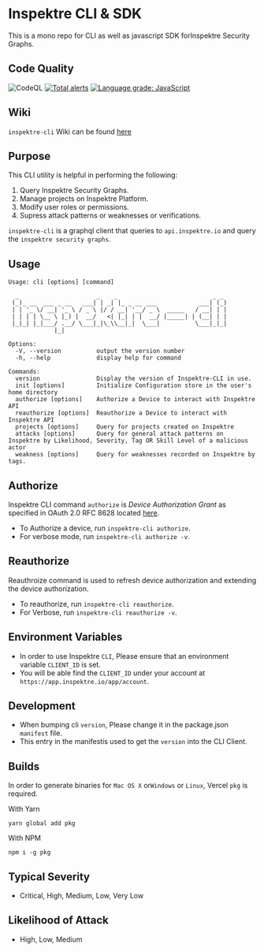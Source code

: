 # Inspektre CLI & SDK 
This is a mono repo for CLI as well as javascript SDK forInspektre Security Graphs.

## Code Quality
![CodeQL](https://github.com/inspektre/inspektre/workflows/CodeQL/badge.svg?branch=main)
[![Total alerts](https://img.shields.io/lgtm/alerts/g/inspektre/inspektre.svg?logo=lgtm&logoWidth=18)](https://lgtm.com/projects/g/inspektre/inspektre/alerts/)
[![Language grade: JavaScript](https://img.shields.io/lgtm/grade/javascript/g/inspektre/inspektre.svg?logo=lgtm&logoWidth=18)](https://lgtm.com/projects/g/inspektre/inspektre/context:javascript)

## Wiki
`inspektre-cli` Wiki can be found [here](https://github.com/inspektre/inspektre/wiki)

## Purpose
This CLI utility is helpful in performing the following:
1. Query Inspektre Security Graphs.
2. Manage projects on Inspektre Platform.
3. Modify user roles or permissions.
4. Supress attack patterns or weaknesses or verifications.

`inspektre-cli` is a graphql client that queries to `api.inspektre.io` and query the `inspektre security graphs`. 


## Usage 
```
Usage: cli [options] [command]

  _                      _    _                           _ _
 (_)_ __  ___ _ __   ___| | _| |_ _ __ ___            ___| (_)
 | | '_ \/ __| '_ \ / _ \ |/ / __| '__/ _ \  _____   / __| | |
 | | | | \__ \ |_) |  __/   <| |_| | |  __/ |_____| | (__| | |
 |_|_| |_|___/ .__/ \___|_|\_\\__|_|  \___|          \___|_|_|
             |_|                                               

Options:
  -V, --version          output the version number
  -h, --help             display help for command

Commands:
  version                Display the version of Inspektre-CLI in use.
  init [options]         Initialize Configuration store in the user's home directory
  authorize [options]    Authorize a Device to interact with Inspektre API
  reauthorize [options]  Reauthorize a Device to interact with Inspektre API
  projects [options]     Query for projects created on Inspektre
  attacks [options]      Query for general attack patterns on Inspektre by Likelihood, Severity, Tag OR Skill Level of a malicious actor
  weakness [options]     Query for weaknesses recorded on Inspektre by tags.
```

## Authorize
Inspektre CLI command `authorize` is  *Device Authorization Grant* as specified in OAuth 2.0 RFC 8628 located [here](https://tools.ietf.org/html/rfc8628).
- To Authorize a device, run `inspektre-cli authorize`.
- For verbose mode, run `inspektre-cli authorize -v`.

## Reauthorize
Reauthroize command is used to refresh device authorization and extending the device authorization.
- To reauthorize, run `inspektre-cli reauthorize`.
- For Verbose, run `inspektre-cli reauthorize -v`.

## Environment Variables
- In order to use Inspektre `CLI`, Please ensure that an environment variable `CLIENT_ID` is set.
- You will be able find the `CLIENT_ID` under your account at `https://app.inspektre.io/app/account`.


##  Development
- When bumping cli `version`, Please change it in the package.json `manifest` file.
- This entry in the manifestis used to get the `version` into the CLI Client.

## Builds
In order to generate binaries for `Mac OS X` or`Windows` or `Linux`, Vercel `pkg` is required.

With Yarn
```
yarn global add pkg
```

With NPM
```
npm i -g pkg
```

## Typical Severity
- Critical, High, Medium, Low, Very Low

## Likelihood of Attack
- High, Low, Medium
